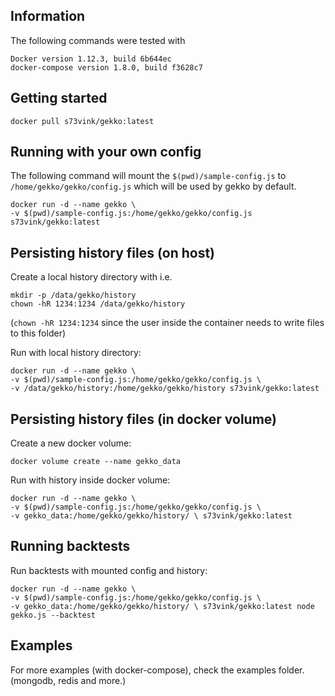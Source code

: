 ## Information

The following commands were tested with
```
Docker version 1.12.3, build 6b644ec
docker-compose version 1.8.0, build f3628c7
```

## Getting started
```
docker pull s73vink/gekko:latest
```

## Running with your own config

The following command will mount the `$(pwd)/sample-config.js` to `/home/gekko/gekko/config.js` which will be used by gekko by default.
```
docker run -d --name gekko \
-v $(pwd)/sample-config.js:/home/gekko/gekko/config.js s73vink/gekko:latest
```

## Persisting history files (on host)

Create a local history directory with i.e.
```
mkdir -p /data/gekko/history
chown -hR 1234:1234 /data/gekko/history
```
(`chown -hR 1234:1234` since the user inside the container needs to write files to this folder)

Run with local history directory:
```
docker run -d --name gekko \
-v $(pwd)/sample-config.js:/home/gekko/gekko/config.js \
-v /data/gekko/history:/home/gekko/gekko/history s73vink/gekko:latest
```

## Persisting history files (in docker volume)

Create a new docker volume:
```
docker volume create --name gekko_data
```

Run with history inside docker volume:
```
docker run -d --name gekko \
-v $(pwd)/sample-config.js:/home/gekko/gekko/config.js \
-v gekko_data:/home/gekko/gekko/history/ \ s73vink/gekko:latest
```

## Running backtests

Run backtests with mounted config and history:
```
docker run -d --name gekko \
-v $(pwd)/sample-config.js:/home/gekko/gekko/config.js \
-v gekko_data:/home/gekko/gekko/history/ \ s73vink/gekko:latest node gekko.js --backtest
```


## Examples

For more examples (with docker-compose), check the examples folder. (mongodb, redis and more.)
